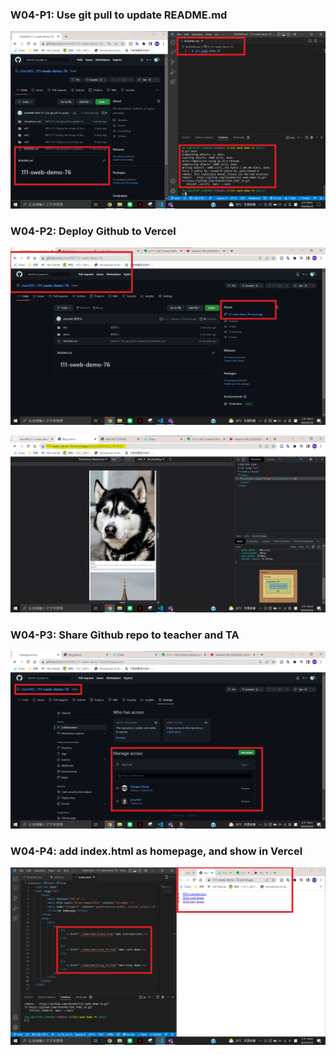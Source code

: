 ### W04-P1: Use git pull to update README.md

![](./p1.png)

### W04-P2: Deploy Github to Vercel

![](./p2.png)

![](./p2-2.png)

### W04-P3: Share Github repo to teacher and TA

![](./p3.png)

### W04-P4: add index.html as homepage, and show in Vercel

![](./p4.png)
